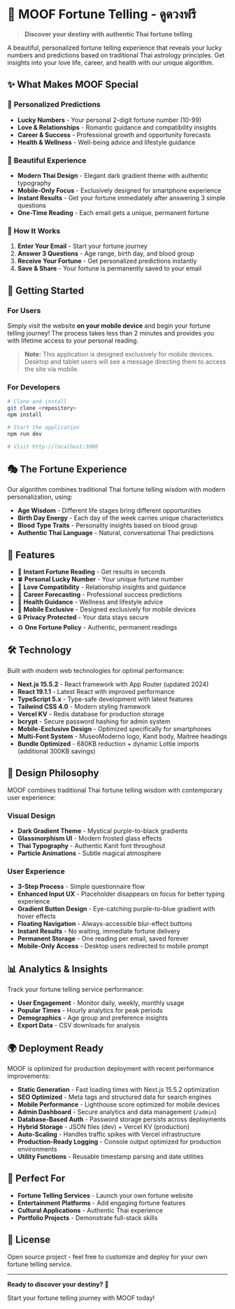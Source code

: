 # 🔮 MOOF Fortune Telling - ดูดวงฟรี

> **Discover your destiny with authentic Thai fortune telling**

A beautiful, personalized fortune telling experience that reveals your lucky numbers and predictions based on traditional Thai astrology principles. Get insights into your love life, career, and health with our unique algorithm.

## ✨ What Makes MOOF Special

### 🎯 **Personalized Predictions**
- **Lucky Numbers** - Your personal 2-digit fortune number (10-99)
- **Love & Relationships** - Romantic guidance and compatibility insights
- **Career & Success** - Professional growth and opportunity forecasts  
- **Health & Wellness** - Well-being advice and lifestyle guidance

### 🎨 **Beautiful Experience**
- **Modern Thai Design** - Elegant dark gradient theme with authentic typography
- **Mobile-Only Focus** - Exclusively designed for smartphone experience
- **Instant Results** - Get your fortune immediately after answering 3 simple questions
- **One-Time Reading** - Each email gets a unique, permanent fortune

### 🌟 **How It Works**

1. **Enter Your Email** - Start your fortune journey
2. **Answer 3 Questions** - Age range, birth day, and blood group
3. **Receive Your Fortune** - Get personalized predictions instantly
4. **Save & Share** - Your fortune is permanently saved to your email

## 🚀 Getting Started

### For Users
Simply visit the website **on your mobile device** and begin your fortune telling journey! The process takes less than 2 minutes and provides you with lifetime access to your personal reading.

> **Note:** This application is designed exclusively for mobile devices. Desktop and tablet users will see a message directing them to access the site via mobile.

### For Developers
```bash
# Clone and install
git clone <repository>
npm install

# Start the application
npm run dev

# Visit http://localhost:3000
```

## 🎭 The Fortune Experience

Our algorithm combines traditional Thai fortune telling wisdom with modern personalization, using:

- **Age Wisdom** - Different life stages bring different opportunities
- **Birth Day Energy** - Each day of the week carries unique characteristics  
- **Blood Type Traits** - Personality insights based on blood group
- **Authentic Thai Language** - Natural, conversational Thai predictions

## 📱 Features

- 🔮 **Instant Fortune Reading** - Get results in seconds
- 🍀 **Personal Lucky Number** - Your unique fortune number
- 💖 **Love Compatibility** - Relationship insights and guidance
- 💼 **Career Forecasting** - Professional success predictions
- 🌿 **Health Guidance** - Wellness and lifestyle advice
- 📱 **Mobile Exclusive** - Designed exclusively for mobile devices
- 🔒 **Privacy Protected** - Your data stays secure
- ♻️ **One Fortune Policy** - Authentic, permanent readings

## 🛠️ Technology

Built with modern web technologies for optimal performance:

- **Next.js 15.5.2** - React framework with App Router (updated 2024)
- **React 19.1.1** - Latest React with improved performance
- **TypeScript 5.x** - Type-safe development with latest features
- **Tailwind CSS 4.0** - Modern styling framework
- **Vercel KV** - Redis database for production storage
- **bcrypt** - Secure password hashing for admin system
- **Mobile-Exclusive Design** - Optimized specifically for smartphones
- **Multi-Font System** - MuseoModerno logo, Kanit body, Maitree headings
- **Bundle Optimized** - 680KB reduction + dynamic Lottie imports (additional 300KB savings)

## 🎨 Design Philosophy

MOOF combines traditional Thai fortune telling wisdom with contemporary user experience:

### Visual Design
- **Dark Gradient Theme** - Mystical purple-to-black gradients
- **Glassmorphism UI** - Modern frosted glass effects
- **Thai Typography** - Authentic Kanit font throughout
- **Particle Animations** - Subtle magical atmosphere

### User Experience  
- **3-Step Process** - Simple questionnaire flow
- **Enhanced Input UX** - Placeholder disappears on focus for better typing experience
- **Gradient Button Design** - Eye-catching purple-to-blue gradient with hover effects
- **Floating Navigation** - Always-accessible blur-effect buttons
- **Instant Results** - No waiting, immediate fortune delivery
- **Permanent Storage** - One reading per email, saved forever
- **Mobile-Only Access** - Desktop users redirected to mobile prompt

## 📊 Analytics & Insights

Track your fortune telling service performance:

- **User Engagement** - Monitor daily, weekly, monthly usage
- **Popular Times** - Hourly analytics for peak periods
- **Demographics** - Age group and preference insights
- **Export Data** - CSV downloads for analysis

## 🌍 Deployment Ready

MOOF is optimized for production deployment with recent performance improvements:

- **Static Generation** - Fast loading times with Next.js 15.5.2 optimization
- **SEO Optimized** - Meta tags and structured data for search engines
- **Mobile Performance** - Lighthouse score optimized for mobile devices
- **Admin Dashboard** - Secure analytics and data management (`/admin`)
- **Database-Based Auth** - Password storage persists across deployments
- **Hybrid Storage** - JSON files (dev) + Vercel KV (production)
- **Auto-Scaling** - Handles traffic spikes with Vercel infrastructure
- **Production-Ready Logging** - Console output optimized for production environments
- **Utility Functions** - Reusable timestamp parsing and date utilities

## 🎯 Perfect For

- **Fortune Telling Services** - Launch your own fortune website
- **Entertainment Platforms** - Add engaging fortune features
- **Cultural Applications** - Authentic Thai experience
- **Portfolio Projects** - Demonstrate full-stack skills

## 📄 License

Open source project - feel free to customize and deploy for your own fortune telling service.

---

**Ready to discover your destiny?** 🌟

Start your fortune telling journey with MOOF today!